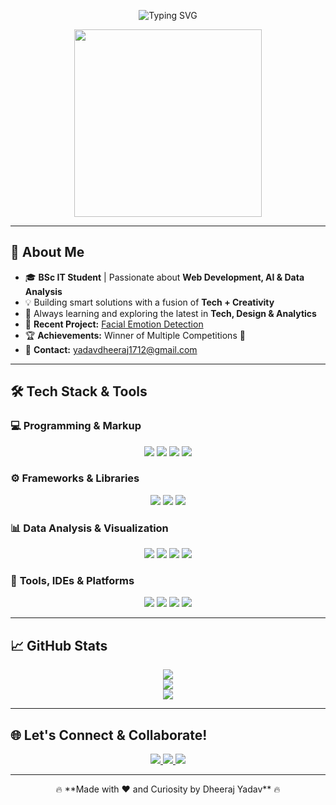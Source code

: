 <!-- Banner Section -->
<p align="center">
  <img src="https://readme-typing-svg.herokuapp.com?font=Fira+Code&size=30&pause=1000&color=00FFD1&center=true&vCenter=true&width=600&lines=🚀+Dheeraj+Yadav+🚀;Web+Developer+%7C+AI+Enthusiast;Data+Analyst+%7C+Tech+Explorer;Welcome+to+My+Profile!+🔥" alt="Typing SVG" />
</p>

<p align="center">
  <img src="https://media.giphy.com/media/QTfX9Ejfra3ZmNxh6B/giphy.gif" width="300px">
</p>

---

## 🚀 **About Me**
- 🎓 **BSc IT Student** | Passionate about **Web Development, AI & Data Analysis**
- 💡 Building smart solutions with a fusion of **Tech + Creativity**
- 🧠 Always learning and exploring the latest in **Tech, Design & Analytics**
- 📌 **Recent Project:** [Facial Emotion Detection](https://github.com/dheerajyadav1712/Facial-Expression-Detection)
- 🏆 **Achievements:** Winner of Multiple Competitions 🏅
- 📧 **Contact:** yadavdheeraj1712@gmail.com

---

## 🛠️ **Tech Stack & Tools**

### 💻 **Programming & Markup**
<p align="center">
  <img src="https://img.shields.io/badge/Python-3776AB?style=for-the-badge&logo=python&logoColor=white">
  <img src="https://img.shields.io/badge/JavaScript-F7DF1E?style=for-the-badge&logo=javascript&logoColor=black">
  <img src="https://img.shields.io/badge/HTML5-E34F26?style=for-the-badge&logo=html5&logoColor=white">
  <img src="https://img.shields.io/badge/CSS3-1572B6?style=for-the-badge&logo=css3&logoColor=white">
</p>

### ⚙️ **Frameworks & Libraries**
<p align="center">
  <img src="https://img.shields.io/badge/OpenCV-5C3EE8?style=for-the-badge&logo=opencv&logoColor=white">
  <img src="https://img.shields.io/badge/TensorFlow-FF6F00?style=for-the-badge&logo=tensorflow&logoColor=white">
  <img src="https://img.shields.io/badge/Bootstrap-7952B3?style=for-the-badge&logo=bootstrap&logoColor=white">
</p>

### 📊 **Data Analysis & Visualization**
<p align="center">
  <img src="https://img.shields.io/badge/Power%20BI-F2C811?style=for-the-badge&logo=powerbi&logoColor=black">
  <img src="https://img.shields.io/badge/Excel-217346?style=for-the-badge&logo=microsoft-excel&logoColor=white">
  <img src="https://img.shields.io/badge/Tableau-E97627?style=for-the-badge&logo=tableau&logoColor=white">
  <img src="https://img.shields.io/badge/Pandas-150458?style=for-the-badge&logo=pandas&logoColor=white">
</p>

### 🧰 **Tools, IDEs & Platforms**
<p align="center">
  <img src="https://img.shields.io/badge/WAMP-5C2D91?style=for-the-badge&logo=wampserver&logoColor=white">
  <img src="https://img.shields.io/badge/Git-F05032?style=for-the-badge&logo=git&logoColor=white">
  <img src="https://img.shields.io/badge/GitHub-181717?style=for-the-badge&logo=github&logoColor=white">
  <img src="https://img.shields.io/badge/VS%20Code-007ACC?style=for-the-badge&logo=visual-studio-code&logoColor=white">
</p>

---

## 📈 **GitHub Stats**
<p align="center">
  <img src="https://github-readme-stats.vercel.app/api?username=dheerajyadav1712&show_icons=true&theme=tokyonight&hide_border=true" />
  <br>
  <img src="https://github-readme-streak-stats.herokuapp.com?user=dheerajyadav1712&theme=tokyonight&hide_border=true" />
  <br>
  <img src="https://github-readme-stats.vercel.app/api/top-langs/?username=dheerajyadav1712&layout=compact&theme=tokyonight&hide_border=true" />
</p>

---

## 🌐 **Let's Connect & Collaborate!**
<p align="center">
  <a href="https://www.linkedin.com/in/dheeraj-yadav-740a891a9/">
    <img src="https://img.shields.io/badge/LinkedIn-0A66C2?style=for-the-badge&logo=linkedin&logoColor=white">
  </a>
  <a href="https://github.com/dheerajyadav1712">
    <img src="https://img.shields.io/badge/GitHub-100000?style=for-the-badge&logo=github&logoColor=white">
  </a>
  <a href="mailto:yadavdheeraj1712@gmail.com">
    <img src="https://img.shields.io/badge/Email-D14836?style=for-the-badge&logo=gmail&logoColor=white">
  </a>
</p>

---


<p align="center">
  🔥 **Made with ❤️ and Curiosity by Dheeraj Yadav** 🔥
</p>
